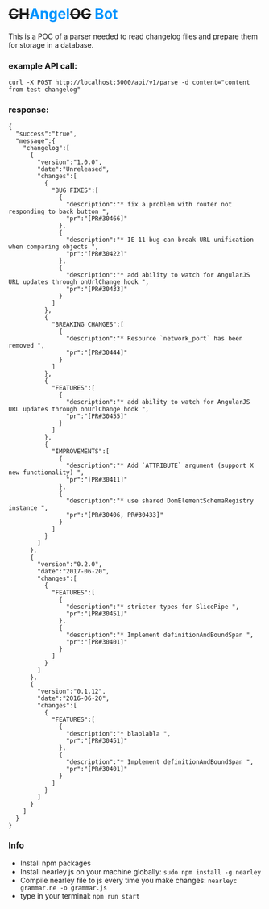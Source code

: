 # ~~CH~~<strong style="color: #0095ff">Angel</strong>~~OG~~ <strong style="color: #0095ff">Bot</strong>

This is a POC of a parser needed to read changelog files and prepare them for storage in a database.

### example API call:
`curl -X POST http://localhost:5000/api/v1/parse -d content="content from test changelog"`

### response: 
```
{
  "success":"true",
  "message":{
    "changelog":[
      {
        "version":"1.0.0",
        "date":"Unreleased",
        "changes":[
          {
            "BUG FIXES":[
              {
                "description":"* fix a problem with router not responding to back button ",
                "pr":"[PR#30466]"
              },
              {
                "description":"* IE 11 bug can break URL unification when comparing objects ",
                "pr":"[PR#30422]"
              },
              {
                "description":"* add ability to watch for AngularJS URL updates through onUrlChange hook ",
                "pr":"[PR#30433]"
              }
            ]
          },
          {
            "BREAKING CHANGES":[
              {
                "description":"* Resource `network_port` has been removed ",
                "pr":"[PR#30444]"
              }
            ]
          },
          {
            "FEATURES":[
              {
                "description":"* add ability to watch for AngularJS URL updates through onUrlChange hook ",
                "pr":"[PR#30455]"
              }
            ]
          },
          {
            "IMPROVEMENTS":[
              {
                "description":"* Add `ATTRIBUTE` argument (support X new functionality) ",
                "pr":"[PR#30411]"
              },
              {
                "description":"* use shared DomElementSchemaRegistry instance ",
                "pr":"[PR#30406, PR#30433]"
              }
            ]
          }
        ]
      },
      {
        "version":"0.2.0",
        "date":"2017-06-20",
        "changes":[
          {
            "FEATURES":[
              {
                "description":"* stricter types for SlicePipe ",
                "pr":"[PR#30451]"
              },
              {
                "description":"* Implement definitionAndBoundSpan ",
                "pr":"[PR#30401]"
              }
            ]
          }
        ]
      },
      {
        "version":"0.1.12",
        "date":"2016-06-20",
        "changes":[
          {
            "FEATURES":[
              {
                "description":"* blablabla ",
                "pr":"[PR#30451]"
              },
              {
                "description":"* Implement definitionAndBoundSpan ",
                "pr":"[PR#30401]"
              }
            ]
          }
        ]
      }
    ]
  }
}
```
### Info
* Install npm packages
* Install nearley js on your machine globally:
`sudo npm install -g nearley`
* Compile nearley file to js every time you make changes:
`nearleyc grammar.ne -o grammar.js`
* type in your terminal: 
`npm run start`

